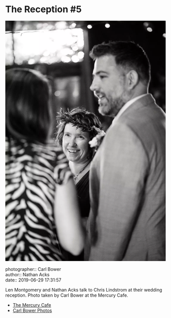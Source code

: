 # The Reception #5

![Len Montgomery and Nathan Acks talk to Chris Lindstrom](assets/2019-06-29-set-3-the-reception-05.webp)

photographer:: Carl Bower  
author:: Nathan Acks  
date:: 2019-06-29 17:31:57

Len Montgomery and Nathan Acks talk to Chris Lindstrom at their wedding reception. Photo taken by Carl Bower at the Mercury Cafe.

* [The Mercury Cafe](http://mercurycafe.com)
* [Carl Bower Photos](https://carlbowerphotos.com)
